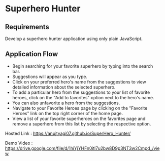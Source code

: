 # Superhero Hunter

## Requirements
Develop a superhero hunter application using only plain JavaScript.

## Application Flow
- Begin searching for your favorite superhero by typing into the search bar.
- Suggestions will appear as you type.
- Click on your preferred hero's name from the suggestions to view detailed information about the selected superhero.
- To add a particular hero from the suggestions to your list of favorite heroes, click on the "Add to favorites" option next to the hero's name.
- You can also unfavorite a hero from the suggestions.
- Navigate to your Favorite Heroes page by clicking on the "Favorite Heroes" link on the top right corner of the home page.
- View a list of your favorite superheroes on the favorites page and remove a superhero from this list by selecting the respective option.

Hosted Link : https://anujtyagi07.github.io/SuperHero_Hunter/

Demo Video : https://drive.google.com/file/d/1hiYjYHFn0itI7u2bw8D9p3NT3w2Cmpd_/view


